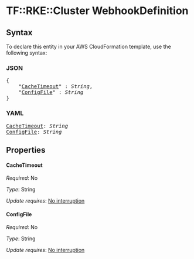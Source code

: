 # TF::RKE::Cluster WebhookDefinition

## Syntax

To declare this entity in your AWS CloudFormation template, use the following syntax:

### JSON

<pre>
{
    "<a href="#cachetimeout" title="CacheTimeout">CacheTimeout</a>" : <i>String</i>,
    "<a href="#configfile" title="ConfigFile">ConfigFile</a>" : <i>String</i>
}
</pre>

### YAML

<pre>
<a href="#cachetimeout" title="CacheTimeout">CacheTimeout</a>: <i>String</i>
<a href="#configfile" title="ConfigFile">ConfigFile</a>: <i>String</i>
</pre>

## Properties

#### CacheTimeout

_Required_: No

_Type_: String

_Update requires_: [No interruption](https://docs.aws.amazon.com/AWSCloudFormation/latest/UserGuide/using-cfn-updating-stacks-update-behaviors.html#update-no-interrupt)

#### ConfigFile

_Required_: No

_Type_: String

_Update requires_: [No interruption](https://docs.aws.amazon.com/AWSCloudFormation/latest/UserGuide/using-cfn-updating-stacks-update-behaviors.html#update-no-interrupt)

